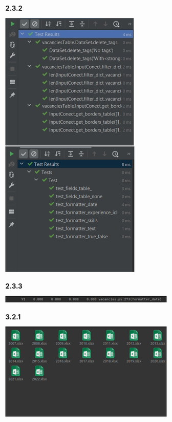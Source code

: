 ## 2.3.2
![img.png](img.png)
![img_1.png](img_1.png)

## 2.3.3
![img_2.png](img_2.png)

## 3.2.1
![img_3.png](img_3.png)